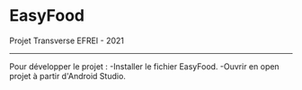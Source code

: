 # EasyFood
Projet Transverse EFREI - 2021

 ----------------------------------------------------------------
 
 Pour développer le projet : 
 -Installer le fichier EasyFood.
 -Ouvrir en open projet à partir d'Android Studio.
